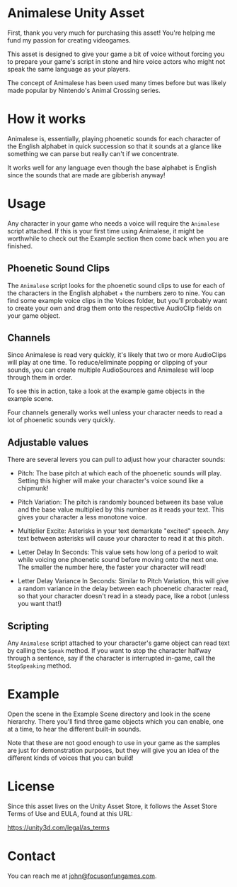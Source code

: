 # Animalese Unity Asset

First, thank you very much for purchasing this asset! You're helping me
fund my passion for creating videogames.

This asset is designed to give your game a bit of voice without forcing you to
prepare your game's script in stone and hire voice actors who might not speak
the same language as your players.

The concept of Animalese has been used many times before but was likely made
popular by Nintendo's Animal Crossing series.

# How it works

Animalese is, essentially, playing phoenetic sounds for each character of the
English alphabet in quick succession so that it sounds at a glance like
something we can parse but really can't if we concentrate.

It works well for any language even though the base alphabet is English since
the sounds that are made are gibberish anyway!

# Usage

Any character in your game who needs a voice will require the
`Animalese` script attached. If this is your first time using Animalese, it
might be worthwhile to check out the Example section then come back when
you are finished.

## Phoenetic Sound Clips

The `Animalese` script looks for the phoenetic sound clips to use for each
of the characters in the English alphabet + the numbers zero to nine. You can
find some example voice clips in the Voices folder, but you'll probably want
to create your own and drag them onto the respective AudioClip fields on your
game object.

## Channels

Since Animalese is read very quickly, it's likely that two or more AudioClips
will play at one time. To reduce/eliminate popping or clipping of your sounds,
you can create multiple AudioSources and Animalese will loop through them in
order.

To see this in action, take a look at the example game objects in the example
scene.

Four channels generally works well unless your character needs to read
a lot of phoenetic sounds very quickly.

## Adjustable values

There are several levers you can pull to adjust how your character sounds:

* Pitch: The base pitch at which each of the phoenetic sounds will play.
Setting this higher will make your character's voice sound like a chipmunk!

* Pitch Variation: The pitch is randomly bounced between its base value and
the base value multiplied by this number as it reads your text. This gives
your character a less monotone voice.

* Multiplier Excite: Asterisks in your text demarkate "excited" speech. Any
text between asterisks will cause your character to read it at this pitch.

* Letter Delay In Seconds: This value sets how long of a period to wait while
voicing one phoenetic sound before moving onto the next one. The smaller the
number here, the faster your character will read!

* Letter Delay Variance In Seconds: Similar to Pitch Variation, this will
give a random variance in the delay between each phoenetic character read,
so that your character doesn't read in a steady pace, like a robot (unless
you want that!)

## Scripting

Any `Animalese` script attached to your character's game object can read
text by calling the `Speak` method. If you want to stop the character
halfway through a sentence, say if the character is interrupted in-game,
call the `StopSpeaking` method.

# Example

Open the scene in the Example Scene directory and look in the scene
hierarchy. There you'll find three game objects which you can enable, one at
a time, to hear the different built-in sounds.

Note that these are not good enough to use in your game as the samples are
just for demonstration purposes, but they will give you an idea of the
different kinds of voices that you can build!

# License

Since this asset lives on the Unity Asset Store, it follows the Asset Store
Terms of Use and EULA, found at this URL:

https://unity3d.com/legal/as_terms

# Contact

You can reach me at john@focusonfungames.com.
